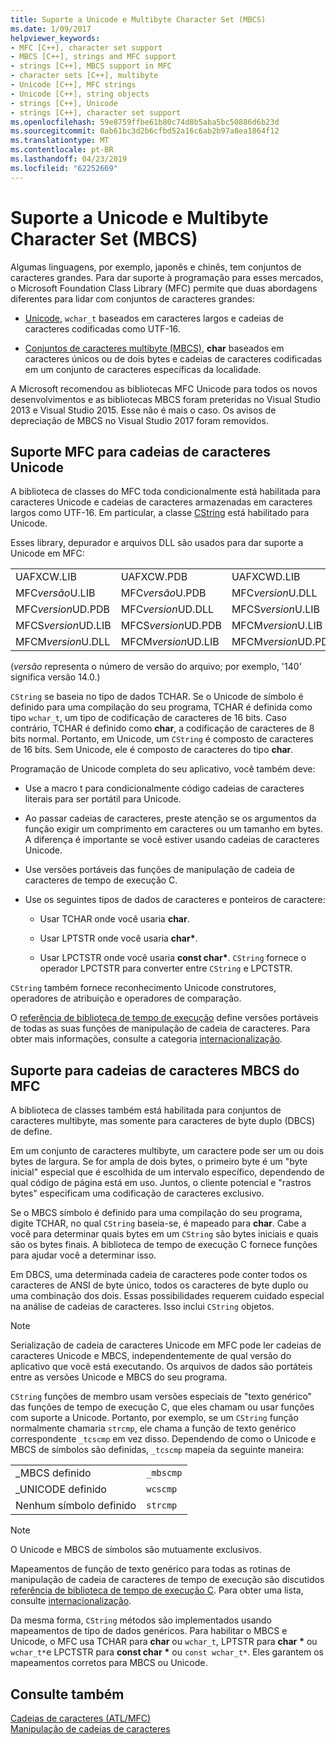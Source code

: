 ```yaml
---
title: Suporte a Unicode e Multibyte Character Set (MBCS)
ms.date: 1/09/2017
helpviewer_keywords:
- MFC [C++], character set support
- MBCS [C++], strings and MFC support
- strings [C++], MBCS support in MFC
- character sets [C++], multibyte
- Unicode [C++], MFC strings
- Unicode [C++], string objects
- strings [C++], Unicode
- strings [C++], character set support
ms.openlocfilehash: 59e8759ffbe61b80c74d8b5aba5bc50886d6b23d
ms.sourcegitcommit: 0ab61bc3d2b6cfbd52a16c6ab2b97a8ea1864f12
ms.translationtype: MT
ms.contentlocale: pt-BR
ms.lasthandoff: 04/23/2019
ms.locfileid: "62252669"
---
```

# <a name="unicode-and-multibyte-character-set-mbcs-support"></a>Suporte a Unicode e Multibyte Character Set (MBCS)

Algumas linguagens, por exemplo, japonês e chinês, tem conjuntos de caracteres grandes. Para dar suporte à programação para esses mercados, o Microsoft Foundation Class Library (MFC) permite que duas abordagens diferentes para lidar com conjuntos de caracteres grandes:

- [Unicode](#mfc-support-for-unicode-strings), `wchar_t` baseados em caracteres largos e cadeias de caracteres codificadas como UTF-16.

- [Conjuntos de caracteres multibyte (MBCS)](#mfc-support-for-mbcs-strings), **char** baseados em caracteres únicos ou de dois bytes e cadeias de caracteres codificadas em um conjunto de caracteres específicas da localidade.

A Microsoft recomendou as bibliotecas MFC Unicode para todos os novos desenvolvimentos e as bibliotecas MBCS foram preteridas no Visual Studio 2013 e Visual Studio 2015. Esse não é mais o caso. Os avisos de depreciação de MBCS no Visual Studio 2017 foram removidos.

## <a name="mfc-support-for-unicode-strings"></a>Suporte MFC para cadeias de caracteres Unicode

A biblioteca de classes do MFC toda condicionalmente está habilitada para caracteres Unicode e cadeias de caracteres armazenadas em caracteres largos como UTF-16. Em particular, a classe [CString](../atl-mfc-shared/reference/cstringt-class.md) está habilitado para Unicode.

Esses library, depurador e arquivos DLL são usados para dar suporte a Unicode em MFC:

|||||
|-|-|-|-|
|UAFXCW.LIB|UAFXCW.PDB|UAFXCWD.LIB|UAFXCWD.PDB|
|MFC*versão*U.LIB|MFC*versão*U.PDB|MFC*version*U.DLL|MFC*version*UD.LIB|
|MFC*version*UD.PDB|MFC*version*UD.DLL|MFCS*version*U.LIB|MFCS*version*U.PDB|
|MFCS*version*UD.LIB|MFCS*version*UD.PDB|MFCM*version*U.LIB|MFCM*version*U.PDB|
|MFCM*version*U.DLL|MFCM*version*UD.LIB|MFCM*version*UD.PDB|MFCM*version*UD.DLL|

(*versão* representa o número de versão do arquivo; por exemplo, '140' significa versão 14.0.)

`CString` se baseia no tipo de dados TCHAR. Se o Unicode de símbolo é definido para uma compilação do seu programa, TCHAR é definida como tipo `wchar_t`, um tipo de codificação de caracteres de 16 bits. Caso contrário, TCHAR é definido como **char**, a codificação de caracteres de 8 bits normal. Portanto, em Unicode, um `CString` é composto de caracteres de 16 bits. Sem Unicode, ele é composto de caracteres do tipo **char**.

Programação de Unicode completa do seu aplicativo, você também deve:

- Use a macro t para condicionalmente código cadeias de caracteres literais para ser portátil para Unicode.

- Ao passar cadeias de caracteres, preste atenção se os argumentos da função exigir um comprimento em caracteres ou um tamanho em bytes. A diferença é importante se você estiver usando cadeias de caracteres Unicode.

- Use versões portáveis das funções de manipulação de cadeia de caracteres de tempo de execução C.

- Use os seguintes tipos de dados de caracteres e ponteiros de caractere:

   - Usar TCHAR onde você usaria **char**.

   - Usar LPTSTR onde você usaria **char**<strong>\*</strong>.

   - Usar LPCTSTR onde você usaria **const char**<strong>\*</strong>. `CString` fornece o operador LPCTSTR para converter entre `CString` e LPCTSTR.

`CString` também fornece reconhecimento Unicode construtores, operadores de atribuição e operadores de comparação.

O [referência de biblioteca de tempo de execução](../c-runtime-library/c-run-time-library-reference.md) define versões portáveis de todas as suas funções de manipulação de cadeia de caracteres. Para obter mais informações, consulte a categoria [internacionalização](../c-runtime-library/internationalization.md).

## <a name="mfc-support-for-mbcs-strings"></a>Suporte para cadeias de caracteres MBCS do MFC

A biblioteca de classes também está habilitada para conjuntos de caracteres multibyte, mas somente para caracteres de byte duplo (DBCS) de define.

Em um conjunto de caracteres multibyte, um caractere pode ser um ou dois bytes de largura. Se for ampla de dois bytes, o primeiro byte é um "byte inicial" especial que é escolhida de um intervalo específico, dependendo de qual código de página está em uso. Juntos, o cliente potencial e "rastros bytes" especificam uma codificação de caracteres exclusivo.

Se o MBCS símbolo é definido para uma compilação do seu programa, digite TCHAR, no qual `CString` baseia-se, é mapeado para **char**. Cabe a você para determinar quais bytes em um `CString` são bytes iniciais e quais são os bytes finais. A biblioteca de tempo de execução C fornece funções para ajudar você a determinar isso.

Em DBCS, uma determinada cadeia de caracteres pode conter todos os caracteres de ANSI de byte único, todos os caracteres de byte duplo ou uma combinação dos dois. Essas possibilidades requerem cuidado especial na análise de cadeias de caracteres. Isso inclui `CString` objetos.

> [!NOTE]
> Serialização de cadeia de caracteres Unicode em MFC pode ler cadeias de caracteres Unicode e MBCS, independentemente de qual versão do aplicativo que você está executando. Os arquivos de dados são portáteis entre as versões Unicode e MBCS do seu programa.

`CString` funções de membro usam versões especiais de "texto genérico" das funções de tempo de execução C, que eles chamam ou usar funções com suporte a Unicode. Portanto, por exemplo, se um `CString` função normalmente chamaria `strcmp`, ele chama a função de texto genérico correspondente `_tcscmp` em vez disso. Dependendo de como o Unicode e MBCS de símbolos são definidas, `_tcscmp` mapeia da seguinte maneira:

|||
|-|-|
|_MBCS definido|`_mbscmp`|
|_UNICODE definido|`wcscmp`|
|Nenhum símbolo definido|`strcmp`|

> [!NOTE]
> O Unicode e MBCS de símbolos são mutuamente exclusivos.

Mapeamentos de função de texto genérico para todas as rotinas de manipulação de cadeia de caracteres de tempo de execução são discutidos [referência de biblioteca de tempo de execução C](../c-runtime-library/c-run-time-library-reference.md). Para obter uma lista, consulte [internacionalização](../c-runtime-library/internationalization.md).

Da mesma forma, `CString` métodos são implementados usando mapeamentos de tipo de dados genéricos. Para habilitar o MBCS e Unicode, o MFC usa TCHAR para **char** ou `wchar_t`, LPTSTR para **char** <strong>\*</strong> ou `wchar_t*`e LPCTSTR para **const char** <strong>\*</strong> ou `const wchar_t*`. Eles garantem os mapeamentos corretos para MBCS ou Unicode.

## <a name="see-also"></a>Consulte também

[Cadeias de caracteres (ATL/MFC)](../atl-mfc-shared/strings-atl-mfc.md)<br/>
[Manipulação de cadeias de caracteres](../c-runtime-library/string-manipulation-crt.md)
